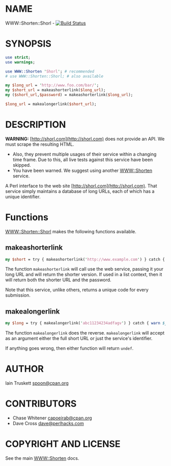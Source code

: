 # NAME

WWW::Shorten::Shorl - [![Build Status](https://travis-ci.org/p5-shorten/www-shorten-shorl.svg?branch=master)](https://travis-ci.org/p5-shorten/www-shorten-shorl)

# SYNOPSIS

```perl
use strict;
use warnings;

use WWW::Shorten 'Shorl'; # recommended
# use WWW::Shorten::Shorl; # also available

my $long_url = 'http://www.foo.com/bar/';
my $short_url = makeashorterlink($long_url);
my ($short_url,$password) = makeashorterlink($long_url);

$long_url = makealongerlink($short_url);
```

# DESCRIPTION

**WARNING:** [http://shorl.com](http://shorl.com) does not provide an API.  We must scrape the
resulting HTML.

- Also, they prevent multiple usages of their service within a changing time
frame.  Due to this, all live tests against this service have been skipped.
- You have been warned.  We suggest using another [WWW::Shorten](https://metacpan.org/pod/WWW::Shorten) service.

A Perl interface to the web site [http://shorl.com](http://shorl.com).  That service simply maintains
a database of long URLs, each of which has a unique identifier.

# Functions

[WWW::Shorten::Shorl](https://metacpan.org/pod/WWW::Shorten::Shorl) makes the following functions available.

## makeashorterlink

```perl
my $short = try { makeashorterlink('http://www.example.com') } catch { warn $_ };
```

The function ```makeashorterlink``` will call use the web service, passing it
your long URL and will return the shorter version. If used in a
list context, then it will return both the shorter URL and the password.

Note that this service, unlike others, returns a unique code for every submission.

## makealongerlink

```perl
my $long = try { makealongerlink('abc11234234adfagv') } catch { warn $_ };
```

The function ```makealongerlink``` does the reverse. ```makealongerlink```
will accept as an argument either the full short URL or just the
service's identifier.

If anything goes wrong, then either function will return ```undef```.

# AUTHOR

Iain Truskett spoon@cpan.org

# CONTRIBUTORS

- Chase Whitener capoeirab@cpan.org
- Dave Cross dave@perlhacks.com

# COPYRIGHT AND LICENSE

See the main [WWW::Shorten](https://metacpan.org/pod/WWW::Shorten) docs.
